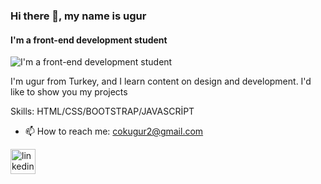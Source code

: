 ### Hi there 👋, my name is ugur
#### I'm a front-end development student
![I'm a front-end development student](https://arturssmirnovs.github.io/github-profile-readme-generator/images/banner.png)

I'm ugur from Turkey, and I learn content on design and development. I'd like to show you my projects 

Skills: HTML/CSS/BOOTSTRAP/JAVASCRİPT 

- 📫 How to reach me: cokugur2@gmail.com 



[<img src='https://cdn.jsdelivr.net/npm/simple-icons@3.0.1/icons/linkedin.svg' alt='linkedin' height='40'>](https://www.linkedin.com/in/https://www.linkedin.com/in/ugurcok//)  

